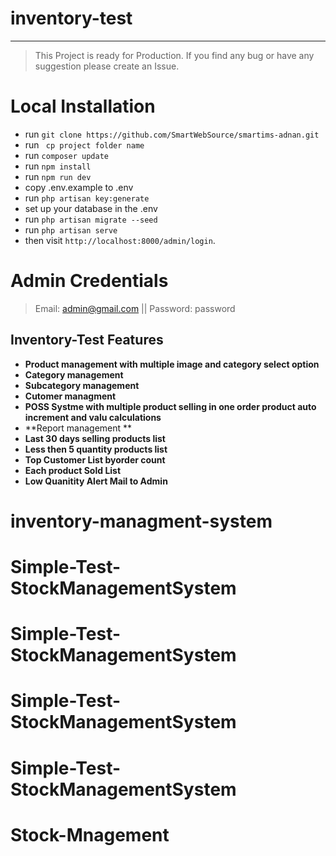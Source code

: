 # inventory-test
-----------------
> This Project is ready for Production. If you find any bug or have any suggestion please create an Issue.

# Local Installation

- run `` git clone https://github.com/SmartWebSource/smartims-adnan.git ``
- run `` cp project folder name``
- run ``composer update `` 
- run `` npm install ``
- run ``npm run dev``
- copy .env.example to .env
- run `` php artisan key:generate ``
- set up your database in the .env
- run `` php artisan migrate --seed ``
- run `` php artisan serve ``
- then visit `` http://localhost:8000/admin/login ``.


# Admin Credentials
> Email: admin@gmail.com || Password: password


## Inventory-Test Features

- **Product management with multiple image and category select option**
- **Category management**
- **Subcategory management**
- **Cutomer managment**
- **POSS Systme with multiple product selling in one order product auto
 increment and valu calculations**
- **Report management **
- **Last 30 days selling products list**
- **Less then 5 quantity products list**
- **Top Customer List byorder count**
- **Each product Sold List**
- **Low Quanitity Alert Mail to Admin**



# inventory-managment-system
# Simple-Test-StockManagementSystem
# Simple-Test-StockManagementSystem
# Simple-Test-StockManagementSystem
# Simple-Test-StockManagementSystem
# Stock-Mnagement

